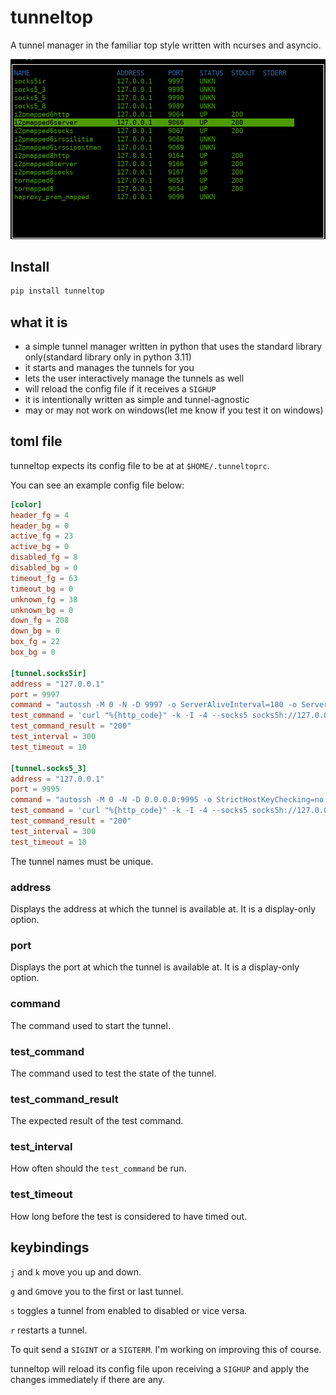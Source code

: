 # tunneltop
A tunnel manager in the familiar top style written with ncurses and asyncio.

![Image](tunneltop.png)

## Install
```sh
pip install tunneltop
```

## what it is
* a simple tunnel manager written in python that uses the standard library only(standard library only in python 3.11)
* it starts and manages the tunnels for you
* lets the user interactively manage the tunnels as well
* will reload the config file if it receives a `SIGHUP`
* it is intentionally written as simple and tunnel-agnostic
* may or may not work on windows(let me know if you test it on windows)

## toml file

tunneltop expects its config file to be at at `$HOME/.tunneltoprc`.

You can see an example config file below:</br>
```toml
[color]
header_fg = 4
header_bg = 0
active_fg = 23
active_bg = 0
disabled_fg = 8
disabled_bg = 0
timeout_fg = 63
timeout_bg = 0
unknown_fg = 38
unknown_bg = 0
down_fg = 208
down_bg = 0
box_fg = 22
box_bg = 0

[tunnel.socks5ir]
address = "127.0.0.1"
port = 9997
command = "autossh -M 0 -N -D 9997 -o ServerAliveInterval=180 -o ServerAliveCountMax=3 -o ExitOnForwardFailure=yes -l debian -p 22 100.100.100.101"
test_command = 'curl "%{http_code}" -k -I -4 --socks5 socks5h://127.0.0.1:9997 https://icanhazip.com'
test_command_result = "200"
test_interval = 300
test_timeout = 10

[tunnel.socks5_3]
address = "127.0.0.1"
port = 9995
command = "autossh -M 0 -N -D 0.0.0.0:9995 -o StrictHostKeyChecking=no -o UserKnownHostsFile=/dev/null -o VerifyHostKeyDNS=no -o ServerAliveInterval=180 -o ServerAliveCountMax=3 -o ExitOnForwardFailure=yes -l debian -p 2022 100.100.100.100"
test_command = 'curl "%{http_code}" -k -I -4 --socks5 socks5h://127.0.0.1:9995 https://icanhazip.com'
test_command_result = "200"
test_interval = 300
test_timeout = 10
```

The tunnel names must be unique.</br>

### address
Displays the address at which the tunnel is available at. It is a display-only option.</br>

### port
Displays the port at which the tunnel is available at. It is a display-only option.</br>

### command
The command used to start the tunnel.</br>

### test_command
The command used to test the state of the tunnel.</br>

### test_command_result
The expected result of the test command.</br>

### test_interval
How often should the `test_command` be run.</br>

### test_timeout
How long before the test is considered to have timed out.</br>

## keybindings
`j` and `k` move you up and down.</br>

`g` and `G`move you to the first or last tunnel.</br>

`s` toggles a tunnel from enabled to disabled or vice versa.</br>

`r`  restarts a tunnel.</br>

To quit send a `SIGINT` or a `SIGTERM`. I'm working on improving this of course.</br>

tunneltop will reload its config file upon receiving a `SIGHUP` and apply the changes immediately if there are any.</br>
